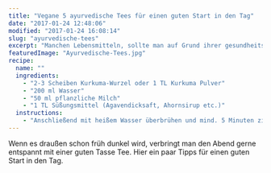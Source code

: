 ```yaml
---
title: "Vegane 5 ayurvedische Tees für einen guten Start in den Tag"
date: "2017-01-24 12:48:06"
modified: "2017-01-24 16:08:14"
slug: "ayurvedische-tees"
excerpt: "Manchen Lebensmitteln, sollte man auf Grund ihrer gesundheitsfördernden Eigenschaften, unbedingt einen festen Platz in unserem täglichen Leben einräumen."
featuredImage: "Ayurvedische-Tees.jpg"
recipe:
  name: ""
  ingredients:
    - "2-3 Scheiben Kurkuma-Wurzel oder 1 TL Kurkuma Pulver"
    - "200 ml Wasser"
    - "50 ml pflanzliche Milch"
    - "1 TL Süßungsmittel (Agavendicksaft, Ahornsirup etc.)"
  instructions:
    - "Anschließend mit heißem Wasser überbrühen und mind. 5 Minuten ziehen lassen. Pflanzliche Milch hinzugeben und bei Bedarf Süßungsmittel hinzugeben und heiß bzw. warm genießen."
---
```


Wenn es draußen schon früh dunkel wird, verbringt man den Abend gerne entspannt mit einer guten Tasse Tee. Hier ein paar Tipps für einen guten Start in den Tag.